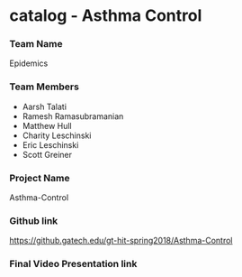# catalog - Asthma Control

### Team Name
Epidemics
### Team Members
* Aarsh Talati
* Ramesh Ramasubramanian
* Matthew Hull
* Charity Leschinski
* Eric Leschinski
* Scott Greiner

### Project Name
Asthma-Control

### Github link
https://github.gatech.edu/gt-hit-spring2018/Asthma-Control

### Final Video Presentation link

